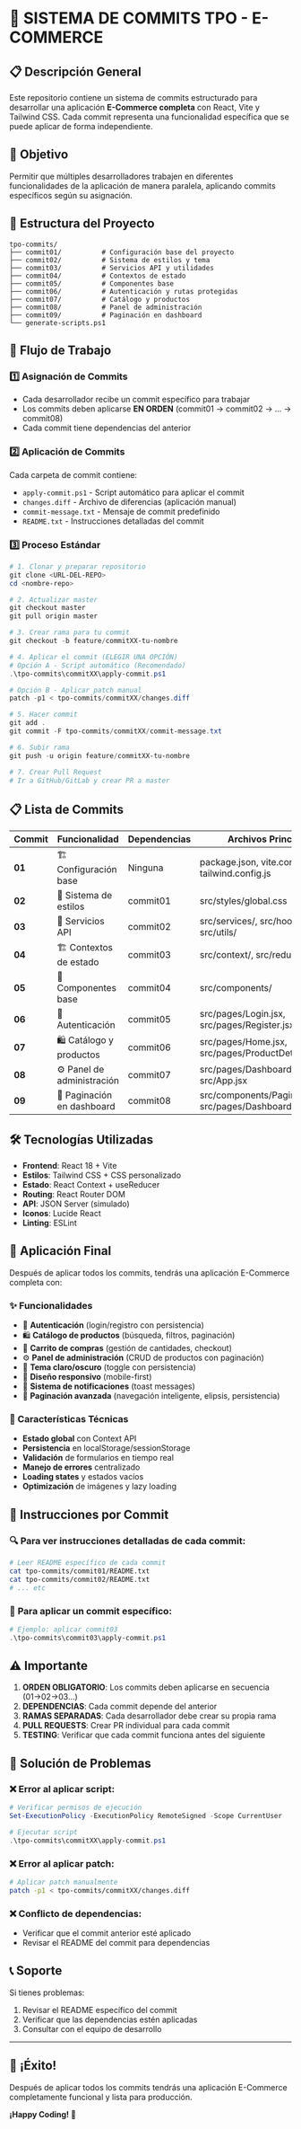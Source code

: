 # 🚀 SISTEMA DE COMMITS TPO - E-COMMERCE

## 📋 Descripción General

Este repositorio contiene un sistema de commits estructurado para desarrollar una aplicación **E-Commerce completa** con React, Vite y Tailwind CSS. Cada commit representa una funcionalidad específica que se puede aplicar de forma independiente.

## 🎯 Objetivo

Permitir que múltiples desarrolladores trabajen en diferentes funcionalidades de la aplicación de manera paralela, aplicando commits específicos según su asignación.

## 📁 Estructura del Proyecto

```
tpo-commits/
├── commit01/          # Configuración base del proyecto
├── commit02/          # Sistema de estilos y tema
├── commit03/          # Servicios API y utilidades
├── commit04/          # Contextos de estado
├── commit05/          # Componentes base
├── commit06/          # Autenticación y rutas protegidas
├── commit07/          # Catálogo y productos
├── commit08/          # Panel de administración
├── commit09/          # Paginación en dashboard
└── generate-scripts.ps1
```

## 🔄 Flujo de Trabajo

### 1️⃣ **Asignación de Commits**
- Cada desarrollador recibe un commit específico para trabajar
- Los commits deben aplicarse **EN ORDEN** (commit01 → commit02 → ... → commit08)
- Cada commit tiene dependencias del anterior

### 2️⃣ **Aplicación de Commits**
Cada carpeta de commit contiene:
- `apply-commit.ps1` - Script automático para aplicar el commit
- `changes.diff` - Archivo de diferencias (aplicación manual)
- `commit-message.txt` - Mensaje de commit predefinido
- `README.txt` - Instrucciones detalladas del commit

### 3️⃣ **Proceso Estándar**

```powershell
# 1. Clonar y preparar repositorio
git clone <URL-DEL-REPO>
cd <nombre-repo>

# 2. Actualizar master
git checkout master
git pull origin master

# 3. Crear rama para tu commit
git checkout -b feature/commitXX-tu-nombre

# 4. Aplicar el commit (ELEGIR UNA OPCIÓN)
# Opción A - Script automático (Recomendado)
.\tpo-commits\commitXX\apply-commit.ps1

# Opción B - Aplicar patch manual
patch -p1 < tpo-commits/commitXX/changes.diff

# 5. Hacer commit
git add .
git commit -F tpo-commits/commitXX/commit-message.txt

# 6. Subir rama
git push -u origin feature/commitXX-tu-nombre

# 7. Crear Pull Request
# Ir a GitHub/GitLab y crear PR a master
```

## 📋 Lista de Commits

| Commit | Funcionalidad | Dependencias | Archivos Principales |
|--------|---------------|--------------|---------------------|
| **01** | 🏗️ Configuración base | Ninguna | package.json, vite.config.js, tailwind.config.js |
| **02** | 🎨 Sistema de estilos | commit01 | src/styles/global.css |
| **03** | 🔧 Servicios API | commit02 | src/services/, src/hooks/, src/utils/ |
| **04** | 🏗️ Contextos de estado | commit03 | src/context/, src/reducers/ |
| **05** | 🧩 Componentes base | commit04 | src/components/ |
| **06** | 🔐 Autenticación | commit05 | src/pages/Login.jsx, src/pages/Register.jsx |
| **07** | 🛍️ Catálogo y productos | commit06 | src/pages/Home.jsx, src/pages/ProductDetail.jsx |
| **08** | ⚙️ Panel de administración | commit07 | src/pages/DashboardProducts.jsx, src/App.jsx |
| **09** | 📄 Paginación en dashboard | commit08 | src/components/Pagination.jsx, src/pages/DashboardProducts.jsx |

## 🛠️ Tecnologías Utilizadas

- **Frontend**: React 18 + Vite
- **Estilos**: Tailwind CSS + CSS personalizado
- **Estado**: React Context + useReducer
- **Routing**: React Router DOM
- **API**: JSON Server (simulado)
- **Iconos**: Lucide React
- **Linting**: ESLint

## 🚀 Aplicación Final

Después de aplicar todos los commits, tendrás una aplicación E-Commerce completa con:

### ✨ Funcionalidades
- 🔐 **Autenticación** (login/registro con persistencia)
- 🛍️ **Catálogo de productos** (búsqueda, filtros, paginación)
- 🛒 **Carrito de compras** (gestión de cantidades, checkout)
- ⚙️ **Panel de administración** (CRUD de productos con paginación)
- 🎨 **Tema claro/oscuro** (toggle con persistencia)
- 📱 **Diseño responsivo** (mobile-first)
- 🔔 **Sistema de notificaciones** (toast messages)
- 📄 **Paginación avanzada** (navegación inteligente, elipsis, persistencia)

### 🎯 Características Técnicas
- **Estado global** con Context API
- **Persistencia** en localStorage/sessionStorage
- **Validación** de formularios en tiempo real
- **Manejo de errores** centralizado
- **Loading states** y estados vacíos
- **Optimización** de imágenes y lazy loading

## 📖 Instrucciones por Commit

### 🔍 **Para ver instrucciones detalladas de cada commit:**
```bash
# Leer README específico de cada commit
cat tpo-commits/commit01/README.txt
cat tpo-commits/commit02/README.txt
# ... etc
```

### 🎯 **Para aplicar un commit específico:**
```powershell
# Ejemplo: aplicar commit03
.\tpo-commits\commit03\apply-commit.ps1
```

## ⚠️ Importante

1. **ORDEN OBLIGATORIO**: Los commits deben aplicarse en secuencia (01→02→03...)
2. **DEPENDENCIAS**: Cada commit depende del anterior
3. **RAMAS SEPARADAS**: Cada desarrollador debe crear su propia rama
4. **PULL REQUESTS**: Crear PR individual para cada commit
5. **TESTING**: Verificar que cada commit funciona antes del siguiente

## 🐛 Solución de Problemas

### ❌ **Error al aplicar script:**
```powershell
# Verificar permisos de ejecución
Set-ExecutionPolicy -ExecutionPolicy RemoteSigned -Scope CurrentUser

# Ejecutar script
.\tpo-commits\commitXX\apply-commit.ps1
```

### ❌ **Error al aplicar patch:**
```bash
# Aplicar patch manualmente
patch -p1 < tpo-commits/commitXX/changes.diff
```

### ❌ **Conflicto de dependencias:**
- Verificar que el commit anterior esté aplicado
- Revisar el README del commit para dependencias

## 📞 Soporte

Si tienes problemas:
1. Revisar el README específico del commit
2. Verificar que las dependencias estén aplicadas
3. Consultar con el equipo de desarrollo

---

## 🎉 ¡Éxito!

Después de aplicar todos los commits tendrás una aplicación E-Commerce completamente funcional y lista para producción.

**¡Happy Coding! 🚀**
